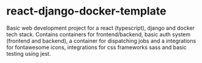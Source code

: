 # react-django-docker-template
Basic web development project for a react (typescript), django and docker tech stack. Contains containers for frontend/backend, basic auth system (frontend and backend), a container for dispatching jobs and a integrations for fontawesome icons, integrations for css frameworks sass and basic testing using jest. 
